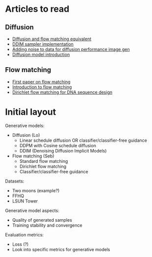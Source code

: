 # Articles to read

## Diffusion

- [Diffusion and flow matching equivalent](https://diffusionflow.github.io/)
- [DDIM sampler implementation](https://nn.labml.ai/diffusion/stable_diffusion/sampler/ddim.html)
- [Adding noise to data for diffusion performance image gen](https://arxiv.org/pdf/2301.11706v3)
- [Diffusion model introduction](https://lilianweng.github.io/posts/2021-07-11-diffusion-models/)

## Flow matching

- [First paper on flow matching](https://arxiv.org/abs/2210.02747)
- [Introduction to flow matching](https://mlg.eng.cam.ac.uk/blog/2024/01/20/flow-matching.html)
- [Dirichlet flow matching for DNA sequence design](https://arxiv.org/pdf/2402.05841)

# Initial layout

Generative models:

- Diffusion (Lo)
  - Linear schedule diffusion OR classifier/classifier-free guidance
  - DDPM with Cosine schedule diffusion
  - DDIM (Denoising Diffusion Implicit Models)
- Flow matching (Seb)
  - Standard flow matching
  - Dirichlet flow matching
  - Classifier/classifier-free guidance

Datasets:

- Two moons (example?)
- FFHQ
- LSUN Tower

Generative model aspects:

- Quality of generated samples
- Training stability and convergence

Evaluation metrics:

- Loss (?)
- Look into specific metrics for generative models
